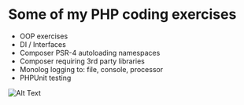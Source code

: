 # Some of my PHP coding exercises

- OOP exercises
- DI / Interfaces
- Composer PSR-4 autoloading namespaces
- Composer requiring 3rd party libraries
- Monolog logging to: file, console, processor
- PHPUnit testing

![Alt Text](https://github.com/armorasha/PHP-Coding-Collection/blob/master/public_html/img/css%20animation2.gif)
